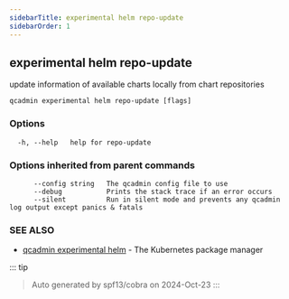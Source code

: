 ```yaml
---
sidebarTitle: experimental helm repo-update
sidebarOrder: 1
---
```


## experimental helm repo-update

update information of available charts locally from chart repositories

```
qcadmin experimental helm repo-update [flags]
```

### Options

```
  -h, --help   help for repo-update
```

### Options inherited from parent commands

```
      --config string   The qcadmin config file to use
      --debug           Prints the stack trace if an error occurs
      --silent          Run in silent mode and prevents any qcadmin log output except panics & fatals
```

### SEE ALSO

* [qcadmin experimental helm](experimental_helm.md)	 - The Kubernetes package manager

::: tip
>Auto generated by spf13/cobra on 2024-Oct-23
:::